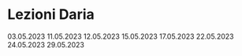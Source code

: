 # Lezioni Daria

03.05.2023
11.05.2023
12.05.2023
15.05.2023
17.05.2023
22.05.2023
24.05.2023
29.05.2023

